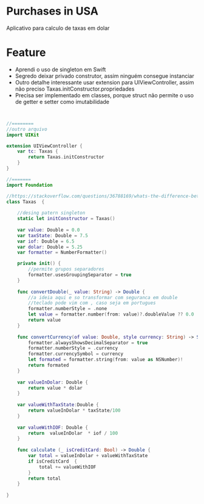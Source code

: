 #  Purchases in USA
Aplicativo para calculo de taxas em dolar 

# Feature
- Aprendi o uso de singleton em Swift
- Segredo  deixar privado  construtor, assim ninguém consegue instanciar
- Outro detalhe interessante  usar  extension para UIViewController, assim não preciso Taxas.initConstructor.propriedades
- Precisa ser implementado em classes, porque struct não permite o uso de getter e setter como imutabilidade


```swift


//========
//outro arquivo
import UIKit

extension UIViewController {
	var tc: Taxas {
		return Taxas.initConstructor
	}
}

//=======
import Foundation

//https://stackoverflow.com/questions/36788169/whats-the-difference-between-struct-based-and-class-based-singletons
class Taxas  {
	
	//desing patern singleton
	static let initConstructor = Taxas()
	
	var value: Double = 0.0
	var taxState: Double = 7.5
	var iof: Double = 6.5
	var dolar: Double = 5.25
	var formatter = NumberFormatter()

	private init() {
		//permite grupos separadores
		formatter.usesGroupingSeparator = true
	}
	
	func convertDouble(_ value: String) -> Double {
		//a ideia aqui e so transformar com seguranca em double
		//teclado pode vim com , caso seja em portugues
		formatter.numberStyle = .none
		let value = formatter.number(from: value)?.doubleValue ?? 0.0
		return value
	}
	
	func convertCurrency(of value: Double, style currency: String) -> String {
		formatter.alwaysShowsDecimalSeparator = true
		formatter.numberStyle = .currency
		formatter.currencySymbol = currency
		let formated = formatter.string(from: value as NSNumber)!
		return formated
	}
	
	var valueInDolar: Double {
		return value * dolar
	}
	
	var valueWithTaxState:Double {
		return valueInDolar * taxState/100
	}
	
	var valueWithIOF: Double {
		return  valueInDolar  * iof / 100
	}
	
	func calculate (_ isCreditCard: Bool) -> Double {
		var total = valueInDolar + valueWithTaxState
		if isCreditCard  {
			total += valueWithIOF
		}
		return total
	}
	
}

```





